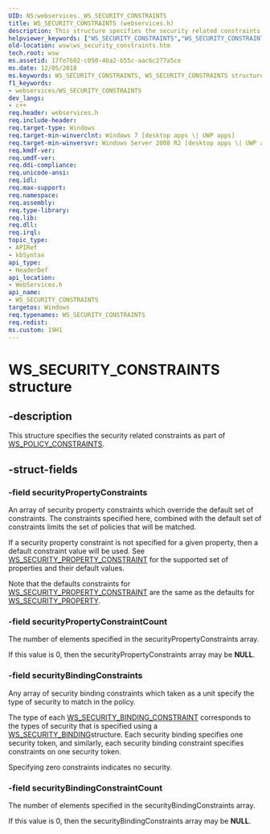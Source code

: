 ```yaml
---
UID: NS:webservices._WS_SECURITY_CONSTRAINTS
title: WS_SECURITY_CONSTRAINTS (webservices.h)
description: This structure specifies the security related constraints as part of WS_POLICY_CONSTRAINTS.
helpviewer_keywords: ["WS_SECURITY_CONSTRAINTS","WS_SECURITY_CONSTRAINTS structure [Web Services for Windows]","webservices/WS_SECURITY_CONSTRAINTS","wsw.ws_security_constraints"]
old-location: wsw\ws_security_constraints.htm
tech.root: wsw
ms.assetid: 17fe7602-c050-46a2-b55c-aac6c277a5ce
ms.date: 12/05/2018
ms.keywords: WS_SECURITY_CONSTRAINTS, WS_SECURITY_CONSTRAINTS structure [Web Services for Windows], webservices/WS_SECURITY_CONSTRAINTS, wsw.ws_security_constraints
f1_keywords:
- webservices/WS_SECURITY_CONSTRAINTS
dev_langs:
- c++
req.header: webservices.h
req.include-header: 
req.target-type: Windows
req.target-min-winverclnt: Windows 7 [desktop apps \| UWP apps]
req.target-min-winversvr: Windows Server 2008 R2 [desktop apps \| UWP apps]
req.kmdf-ver: 
req.umdf-ver: 
req.ddi-compliance: 
req.unicode-ansi: 
req.idl: 
req.max-support: 
req.namespace: 
req.assembly: 
req.type-library: 
req.lib: 
req.dll: 
req.irql: 
topic_type:
- APIRef
- kbSyntax
api_type:
- HeaderDef
api_location:
- WebServices.h
api_name:
- WS_SECURITY_CONSTRAINTS
targetos: Windows
req.typenames: WS_SECURITY_CONSTRAINTS
req.redist: 
ms.custom: 19H1
---
```


# WS_SECURITY_CONSTRAINTS structure


## -description


This structure specifies the security related constraints
                as part of <a href="https://docs.microsoft.com/windows/desktop/api/webservices/ns-webservices-ws_policy_constraints">WS_POLICY_CONSTRAINTS</a>.
            


## -struct-fields




### -field securityPropertyConstraints

An array of security property constraints which override the default
                    set of constraints.  The constraints specified here, combined
                    with the default set of constraints limits the set of policies
                    that will be matched.
                

If a security property constraint is not specified for a given property,
                    then a default constraint value will be used.
                    See <a href="/windows/win32/api/webservices/ns-webservices-ws_security_property_constraint">WS_SECURITY_PROPERTY_CONSTRAINT</a> for the
                    supported set of properties and their default values.
                

Note that the defaults constraints for <a href="/windows/win32/api/webservices/ns-webservices-ws_security_property_constraint">WS_SECURITY_PROPERTY_CONSTRAINT</a> 
                    are the same as the defaults for <a href="https://docs.microsoft.com/windows/desktop/api/webservices/ns-webservices-ws_security_property">WS_SECURITY_PROPERTY</a>.
                


### -field securityPropertyConstraintCount

The number of elements specified in the securityPropertyConstraints
                    array.
                

If this value is 0, then the securityPropertyConstraints array may be <b>NULL</b>.
                


### -field securityBindingConstraints

Any array of security binding constraints which taken as a unit specify
                    the type of security to match in the policy.
                

The type of each <a href="/windows/win32/api/webservices/ns-webservices-ws_security_binding_constraint">WS_SECURITY_BINDING_CONSTRAINT</a> corresponds
                    to the types of security that is specified using a <a href="https://docs.microsoft.com/windows/desktop/api/webservices/ns-webservices-ws_security_binding">WS_SECURITY_BINDING</a>structure.  Each security binding specifies one security token, and similarly,
                    each security binding constraint specifies constraints on one security token.
                

Specifying zero constraints indicates no security.
                


### -field securityBindingConstraintCount

The number of elements specified in the securityBindingConstraints
                    array.
                

If this value is 0, then the securityBindingConstraints array may be <b>NULL</b>.
                

